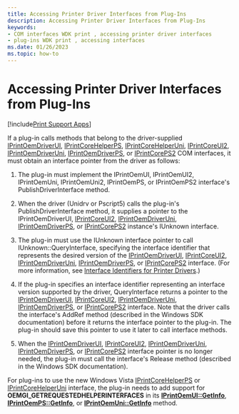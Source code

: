 ```yaml
---
title: Accessing Printer Driver Interfaces from Plug-Ins
description: Accessing Printer Driver Interfaces from Plug-Ins
keywords:
- COM interfaces WDK print , accessing printer driver interfaces
- plug-ins WDK print , accessing interfaces
ms.date: 01/26/2023
ms.topic: how-to
---
```


# Accessing Printer Driver Interfaces from Plug-Ins

[!include[Print Support Apps](../includes/print-support-apps.md)]

If a plug-in calls methods that belong to the driver-supplied [IPrintOemDriverUI](iprintoemdriverui-com-interface.md), [IPrintCoreHelperPS](/windows-hardware/drivers/ddi/prcomoem/nn-prcomoem-iprintcorehelperps), [IPrintCoreHelperUni](/windows-hardware/drivers/ddi/prcomoem/nn-prcomoem-iprintcorehelperuni), [IPrintCoreUI2](iprintcoreui2-com-interface.md), [IPrintOemDriverUni](iprintoemdriveruni-com-interface.md), [IPrintOemDriverPS](iprintoemdriverps-com-interface.md), or [IPrintCorePS2](iprintcoreps2-com-interface.md) COM interfaces, it must obtain an interface pointer from the driver as follows:

1. The plug-in must implement the IPrintOemUI, IPrintOemUI2, IPrintOemUni, IPrintOemUni2, IPrintOemPS, or IPrintOemPS2 interface's PublishDriverInterface method.

1. When the driver (Unidrv or Pscript5) calls the plug-in's PublishDriverInterface method, it supplies a pointer to the IPrintOemDriverUI, [IPrintCoreUI2](iprintcoreui2-com-interface.md), [IPrintOemDriverUni](iprintoemdriveruni-com-interface.md), [IPrintOemDriverPS](iprintoemdriverps-com-interface.md), or [IPrintCorePS2](iprintcoreps2-com-interface.md) instance's IUnknown interface.

1. The plug-in must use the IUnknown interface pointer to call IUnknown::QueryInterface, specifying the interface identifier that represents the desired version of the [IPrintOemDriverUI](iprintoemdriverui-com-interface.md), [IPrintCoreUI2](iprintcoreui2-com-interface.md), [IPrintOemDriverUni](iprintoemdriveruni-com-interface.md), [IPrintOemDriverPS](iprintoemdriverps-com-interface.md), or [IPrintCorePS2](iprintcoreps2-com-interface.md) interface. (For more information, see [Interface Identifiers for Printer Drivers](interface-identifiers-for-printer-drivers.md).)

1. If the plug-in specifies an interface identifier representing an interface version supported by the driver, QueryInterface returns a pointer to the [IPrintOemDriverUI](iprintoemdriverui-com-interface.md), [IPrintCoreUI2](iprintcoreui2-com-interface.md), [IPrintOemDriverUni](iprintoemdriveruni-com-interface.md), [IPrintOemDriverPS](iprintoemdriverps-com-interface.md), or [IPrintCorePS2](iprintcoreps2-com-interface.md) interface. Note that the driver calls the interface's AddRef method (described in the Windows SDK documentation) before it returns the interface pointer to the plug-in. The plug-in should save this pointer to use it later to call interface methods.

1. When the [IPrintOemDriverUI](iprintoemdriverui-com-interface.md), [IPrintCoreUI2](iprintcoreui2-com-interface.md), [IPrintOemDriverUni](iprintoemdriveruni-com-interface.md), [IPrintOemDriverPS](iprintoemdriverps-com-interface.md), or [IPrintCorePS2](iprintcoreps2-com-interface.md) interface pointer is no longer needed, the plug-in must call the interface's Release method (described in the Windows SDK documentation).

For plug-ins to use the new Windows Vista [IPrintCoreHelperPS](/windows-hardware/drivers/ddi/prcomoem/nn-prcomoem-iprintcorehelperps) or [IPrintCoreHelperUni](/windows-hardware/drivers/ddi/prcomoem/nn-prcomoem-iprintcorehelperuni) interface, the plug-in needs to add support for **OEMGI\_GETREQUESTEDHELPERINTERFACES** in its [**IPrintOemUI::GetInfo**](/windows-hardware/drivers/ddi/prcomoem/nf-prcomoem-iprintoemui-getinfo), [**IPrintOemPS::GetInfo**](/windows-hardware/drivers/ddi/prcomoem/nf-prcomoem-iprintoemps-getinfo), or [**IPrintOemUni::GetInfo**](/windows-hardware/drivers/ddi/prcomoem/nf-prcomoem-iprintoemuni-getinfo) method.
